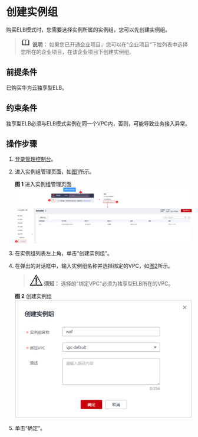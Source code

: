 # 创建实例组<a name="waf_01_0289"></a>

购买ELB模式时，您需要选择实例所属的实例组，您可以先创建实例组。

>![](public_sys-resources/icon-note.gif) **说明：** 
>如果您已开通企业项目，您可以在“企业项目“下拉列表中选择您所在的企业项目，在该企业项目下创建实例组。

## 前提条件<a name="section2256777914731"></a>

已购买华为云独享型ELB。

## 约束条件<a name="section14761014104412"></a>

独享型ELB必须与ELB模式实例在同一个VPC内，否则，可能导致业务接入异常。

## 操作步骤<a name="section1162720491216"></a>

1.  [登录管理控制台](https://console.huaweicloud.com/?locale=zh-cn)。
2.  进入实例组管理页面，如[图1](#waf_01_0288_fig7658182717546)所示。

    **图 1**  进入实例组管理页面<a name="waf_01_0288_fig7658182717546"></a>  
    ![](figures/进入实例组管理页面.png "进入实例组管理页面")

3.  在实例组列表左上角，单击“创建实例组“。
4.  在弹出的对话框中，输入实例组名称并选择绑定的VPC，如[图2](#fig10582227195319)所示。

    >![](public_sys-resources/icon-notice.gif) **须知：** 
    >选择的“绑定VPC“必须为独享型ELB所在的VPC。

    **图 2**  创建实例组<a name="fig10582227195319"></a>  
    ![](figures/创建实例组.png "创建实例组")

5.  单击“确定“。

